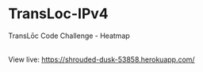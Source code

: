 # TransLoc-IPv4
TransLōc Code Challenge - Heatmap<br><br>

View live: https://shrouded-dusk-53858.herokuapp.com/
